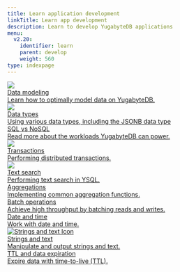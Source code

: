```yaml
---
title: Learn application development
linkTitle: Learn app development
description: Learn to develop YugabyteDB applications
menu:
  v2.20:
    identifier: learn
    parent: develop
    weight: 560
type: indexpage
---
```


<div class="row">
  <div class="col-12 col-md-6 col-lg-12 col-xl-6">
    <a class="section-link icon-offset" href="data-modeling-ycql/">
      <div class="head">
        <img class="icon" src="/images/section_icons/architecture/core_functions/table.png" aria-hidden="true" />
        <div class="title">Data modeling</div>
      </div>
      <div class="body">
          Learn how to optimally model data on YugabyteDB.
      </div>
    </a>
  </div>

<!--
    <a class="section-link icon-offset" href="conditional-updates/">
      <div class="icon">
        <i class="fa-brands fa-java"></i>
      </div>
      <div class="text">
        3. Reads and Writes
        <div class="caption">How to perform conditional updates and achieve compare-and-swap operations.</div>
      </div>
    </a>

    <a class="section-link icon-offset" href="conditional-updates/">
      <div class="icon">
        <i class="fa-brands fa-java"></i>
      </div>
      <div class="text">
        4. Conditional Updates
        <div class="caption">How to perform conditional updates and achieve compare-and-swap operations.</div>
      </div>
    </a>
-->

  <div class="col-12 col-md-6 col-lg-12 col-xl-6">
    <a class="section-link icon-offset" href="data-types-ycql/">
      <div class="head">
        <img class="icon" src="/images/section_icons/explore/json_documents.png" aria-hidden="true" />
        <div class="title">Data types</div>
      </div>
      <div class="body">
          Using various data types, including the JSONB data type
      </div>
    </a>
  </div>

  <div class="col-12 col-md-6 col-lg-12 col-xl-6">
    <a class="section-link icon-offset" href="sql-nosql/">
      <div class="head">
        <div class="icon">
          <i class="icon-database-alt2"></i>
        </div>
        <div class="title">SQL vs NoSQL</div>
      </div>
      <div class="body">
        Read more about the workloads YugabyteDB can power.
      </div>
    </a>
  </div>

  <div class="col-12 col-md-6 col-lg-12 col-xl-6">
    <a class="section-link icon-offset" href="transactions/acid-transactions-ysql/">
      <div class="head">
        <img class="icon" src="/images/section_icons/explore/distributed_acid.png" aria-hidden="true" />
        <div class="title">Transactions</div>
      </div>
      <div class="body">
          Performing distributed transactions.
      </div>
    </a>
  </div>

   <div class="col-12 col-md-6 col-lg-12 col-xl-6">
    <a class="section-link icon-offset" href="text-search/">
      <div class="head">
        <img class="icon" src="/images/section_icons/index/explore.png" aria-hidden="true" />
        <div class="title">Text search</div>
      </div>
      <div class="body">
          Performing text search in YSQL.
      </div>
    </a>
  </div>

  <div class="col-12 col-md-6 col-lg-12 col-xl-6">
    <a class="section-link icon-offset" href="aggregations-ycql/">
      <div class="head">
        <div class="icon">
          <i class="fa-solid fa-chart-line"></i>
        </div>
        <div class="title">Aggregations</div>
      </div>
      <div class="body">
          Implementing common aggregation functions.
      </div>
    </a>
  </div>

  <div class="col-12 col-md-6 col-lg-12 col-xl-6">
    <a class="section-link icon-offset" href="batch-operations-ycql/">
      <div class="head">
        <div class="icon">
          <i class="fa-solid fa-object-group"></i>
        </div>
        <div class="title">Batch operations</div>
      </div>
      <div class="body">
        Achieve high throughput by batching reads and writes.
      </div>
    </a>
  </div>

  <div class="col-12 col-md-6 col-lg-12 col-xl-6">
    <a class="section-link icon-offset" href="date-and-time-ysql/">
      <div class="head">
        <div class="icon">
          <i class="fa-regular fa-clock"></i>
        </div>
        <div class="title">Date and time</div>
      </div>
      <div class="body">
        Work with date and time.
      </div>
    </a>
  </div>

  <div class="col-12 col-md-6 col-lg-12 col-xl-6">
    <a class="section-link icon-offset" href="strings-and-text-ysql/">
      <div class="head">
        <div class="icon">
          <img src="/icons/file-lines.svg" alt="Strings and text Icon">
        </div>
        <div class="title">Strings and text</div>
      </div>
      <div class="body">
        Manipulate and output strings and text.
      </div>
    </a>
  </div>

  <div class="col-12 col-md-6 col-lg-12 col-xl-6">
    <a class="section-link icon-offset" href="ttl-data-expiration-ycql/">
      <div class="head">
        <div class="icon">
          <i class="fa-regular fa-clock"></i>
        </div>
        <div class="title">TTL and data expiration</div>
      </div>
      <div class="body">
        Expire data with time-to-live (TTL).
      </div>
    </a>
  </div>

</div>
